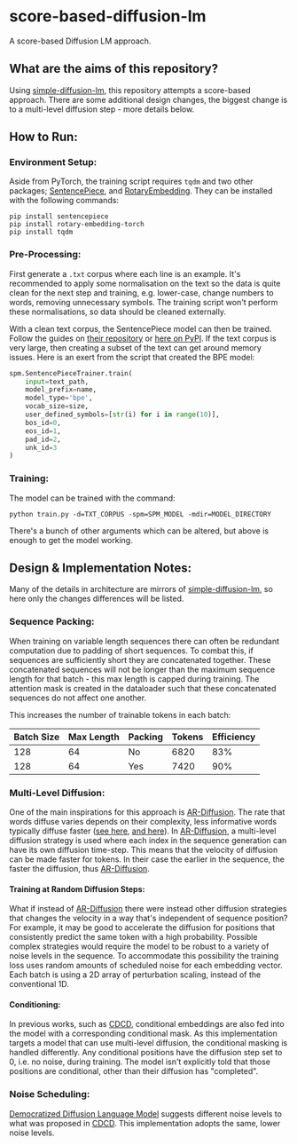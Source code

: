 # score-based-diffusion-lm
A score-based Diffusion LM approach.

## What are the aims of this repository?

Using [simple-diffusion-lm](https://github.com/thorinf/simple-diffusion-lm), this repository attempts a score-based
approach.
There are some additional design changes, the biggest change is to a multi-level diffusion step - more details below.

## How to Run:

### Environment Setup:

Aside from PyTorch, the training script requires `tqdm` and two other packages;
[SentencePiece](https://github.com/google/sentencepiece), and
[RotaryEmbedding](https://github.com/lucidrains/rotary-embedding-torch).
They can be installed with the following commands:

```commandline
pip install sentencepiece
pip install rotary-embedding-torch
pip install tqdm
```

### Pre-Processing:

First generate a `.txt` corpus where each line is an example.
It's recommended to apply some normalisation on the text so the data is quite clean for the next step and training, e.g.
lower-case, change numbers to words, removing unnecessary symbols.
The training script won't perform these normalisations, so data should be cleaned externally.

With a clean text corpus, the SentencePiece model can then be trained.
Follow the guides on [their repository](https://github.com/google/sentencepiece)
or [here on PyPI](https://pypi.org/project/sentencepiece/).
If the text corpus is very large, then creating a subset of the text can get around memory issues.
Here is an exert from the script that created the BPE model: 

```python
spm.SentencePieceTrainer.train(
    input=text_path,
    model_prefix=name,
    model_type='bpe',
    vocab_size=size,
    user_defined_symbols=[str(i) for i in range(10)],
    bos_id=0,
    eos_id=1,
    pad_id=2,
    unk_id=3
)
```

### Training:

The model can be trained with the command:

```commandline
python train.py -d=TXT_CORPUS -spm=SPM_MODEL -mdir=MODEL_DIRECTORY
```

There's a bunch of other arguments which can be altered, but above is enough to get the model working.

## Design & Implementation Notes:

Many of the details in architecture are mirrors of [simple-diffusion-lm](https://github.com/thorinf/simple-diffusion-lm),
so here only the changes differences will be listed.

### Sequence Packing:
When training on variable length sequences there can often be redundant computation due to padding of short sequences.
To combat this, if sequences are sufficiently short they are concatenated together. 
These concatenated sequences will not be longer than the maximum sequence length for that batch - 
this max length is capped during training.
The attention mask is created in the dataloader such that these concatenated sequences do not affect one another.

This increases the number of trainable tokens in each batch:

| Batch Size | Max Length | Packing | Tokens | Efficiency |
|------------|------------|--------|--------|------------|
| 128        | 64         | No     | 6820   | 83%        |
| 128        | 64         | Yes    | 7420   | 90%        |

### Multi-Level Diffusion:
One of the main inspirations for this approach is [AR-Diffusion][8]. 
The rate that words diffuse varies depends on their complexity, 
less informative words typically diffuse faster ([see here][8], [and here][9]).
In [AR-Diffusion][8], a multi-level diffusion strategy is used where each index in the sequence generation can
have its own diffusion time-step. 
This means that the velocity of diffusion can be made faster for tokens.
In their case the earlier in the sequence, the faster the diffusion, thus [AR-Diffusion][8].

#### Training at Random Diffusion Steps:
What if instead of [AR-Diffusion][8] there were instead other diffusion strategies that changes the velocity
in a way that's independent of sequence position?
For example, it may be good to accelerate the diffusion for positions that consistently predict the same token with
a high probability. 
Possible complex strategies would require the model to be robust to a variety of noise levels in the sequence.
To accommodate this possibility the training loss uses random amounts of scheduled noise for each embedding vector.
Each batch is using a 2D array of perturbation scaling, instead of the conventional 1D.

#### Conditioning:
In previous works, such as [CDCD][3], conditional embeddings are also fed into the model with a corresponding
conditional mask.
As this implementation targets a model that can use multi-level diffusion, the conditional masking is handled differently.
Any conditional positions have the diffusion step set to 0, i.e. no noise, during training.
The model isn't explicitly told that those positions are conditional, other than their diffusion has "completed".

### Noise Scheduling:
[Democratized Diffusion Language Model][10] suggests different noise levels to what was proposed in [CDCD][3]. 
This implementation adopts the same, lower noise levels. 


[1]: <https://arxiv.org/abs/2208.04202> "Analog Bits: Generating discrete data using diffusion models with self-conditioning"

[2]: <https://arxiv.org/abs/2212.09412> "Difformer: Empowering Diffusion Models on the Embedding Space for Text Generation"

[3]: <https://arxiv.org/abs/2211.15089> "Continuous diffusion for categorical data"

[4]: <https://arxiv.org/abs/2205.14217> "Diffusion-LM Improves Controllable Text Generation"

[5]: <https://arxiv.org/abs/2301.10972> "On the Importance of Noise Scheduling for Diffusion Models"

[6]: <https://arxiv.org/abs/2104.09864> "RoFormer: Enhanced Transformer with Rotary Position Embedding"

[7]: <https://arxiv.org/abs/1709.07871> "FiLM: Visual Reasoning with a General Conditioning Layer"

[8]: <https://arxiv.org/abs/2305.09515> "AR-Diffusion: Auto-Regressive Diffusion Model for Text Generation"

[9]: <https://arxiv.org/abs/2304.04746> "A Cheaper and Better Diffusion Language Model with Soft-Masked Noise"

[10]: <https://arxiv.org/abs/2305.10818> "Democratized Diffusion Language Model"